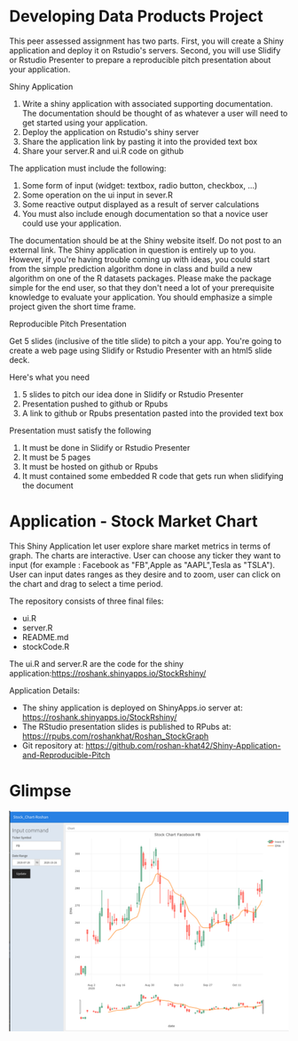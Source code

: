 # Developing Data Products Project

This peer assessed assignment has two parts. First, you will create a Shiny application and deploy it on Rstudio's servers. Second, you will use Slidify or Rstudio Presenter to prepare a reproducible pitch presentation about your application.

Shiny Application

1. Write a shiny application with associated supporting documentation. The documentation should be thought of as whatever a user will need to get started using your application.
2. Deploy the application on Rstudio's shiny server
3. Share the application link by pasting it into the provided text box
4. Share your server.R and ui.R code on github

The application must include the following:

1. Some form of input (widget: textbox, radio button, checkbox, ...)
2. Some operation on the ui input in sever.R
3. Some reactive output displayed as a result of server calculations
4. You must also include enough documentation so that a novice user could use your application.

The documentation should be at the Shiny website itself. Do not post to an external link.
The Shiny application in question is entirely up to you. However, if you're having trouble coming up with ideas, you could start from the simple prediction algorithm done in class and build a new algorithm on one of the R datasets packages. Please make the package simple for the end user, so that they don't need a lot of your prerequisite knowledge to evaluate your application. You should emphasize a simple project given the short time frame.

Reproducible Pitch Presentation

Get 5 slides (inclusive of the title slide) to pitch a your app. You're going to create a web page using Slidify or Rstudio Presenter with an html5 slide deck.

Here's what you need

1. 5 slides to pitch our idea done in Slidify or Rstudio Presenter
2. Presentation pushed to github or Rpubs
3. A link to github or Rpubs presentation pasted into the provided text box

Presentation must satisfy the following

1. It must be done in Slidify or Rstudio Presenter
2. It must be 5 pages
3. It must be hosted on github or Rpubs
4. It must contained some embedded R code that gets run when slidifying the document

# Application - Stock Market Chart

This Shiny Application let user explore share market metrics in terms of graph. The charts are interactive. User can choose any ticker they want to input (for example : Facebook as "FB",Apple as  "AAPL",Tesla as "TSLA"). User can input dates ranges as they desire and  to zoom, user can click on the chart and drag to select a time period. 

The repository consists of three final files:
* ui.R
* server.R
* README.md
* stockCode.R


The ui.R and server.R are the code for the shiny application:https://roshank.shinyapps.io/StockRshiny/

Application Details:
* The shiny application is deployed on ShinyApps.io server at: https://roshank.shinyapps.io/StockRshiny/
* The RStudio presentation slides is published to RPubs at: https://rpubs.com/roshankhat/Roshan_StockGraph
* Git repository at: https://github.com/roshan-khat42/Shiny-Application-and-Reproducible-Pitch

# Glimpse
![](img.png)



